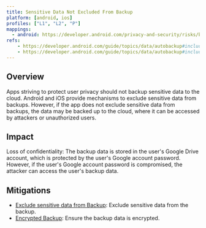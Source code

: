 ```yaml
---
title: Sensitive Data Not Excluded From Backup
platform: [android, ios]
profiles: ["L1", "L2", "P"]
mappings:
  - android: https://developer.android.com/privacy-and-security/risks/backup-leaks
refs:
    - https://developer.android.com/guide/topics/data/autobackup#include-exclude-android-11
    - https://developer.android.com/guide/topics/data/autobackup#include-exclude-android-12
---
```


## Overview

Apps striving to protect user privacy should not backup sensitive data to the cloud. Android and iOS provide mechanisms to exclude sensitive data from backups. However, if the app does not exclude sensitive data from backups, the data may be backed up to the cloud, where it can be accessed by attackers or unauthorized users.

## Impact

Loss of confidentiality: The backup data is stored in the user's Google Drive account, which is protected by the user's Google account password. However, if the user's Google account password is compromised, the attacker can access the user's backup data.

## Mitigations

- [Exclude sensitive data from Backup](mitigations/MAS-MITIGATION-0007): Exclude sensitive data from the backup.
- [Encrypted Backup](mitigations/MAS-MITIGATION-0006): Ensure the backup data is encrypted.
